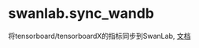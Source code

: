 # swanlab.sync_wandb

将tensorboard/tensorboardX的指标同步到SwanLab, [文档](/guide_cloud/integration/integration-tensorboard.md)